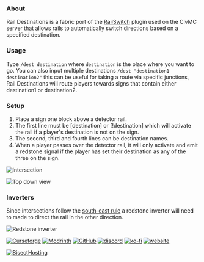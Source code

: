 ### About
Rail Destinations is a fabric port of the [RailSwitch](https://civwiki.org/wiki/RailSwitch) plugin used on the CivMC server that allows rails to automatically switch directions based on a specified destination.


### Usage
Type `/dest destination` where `destination` is the place where you want to go. You can also input multiple destinations `/dest "destination1 destination2"` this can be useful for taking a route via specific junctions, Rail Destinations will route players towards signs that contain either destination1 or destination2.


### Setup
1. Place a sign one block above a detector rail.
2. The first line must be [destination] or [!destination] which will activate the rail if a player's destination is not on the sign.
3. The second, third and fourth lines can be destination names.
4. When a player passes over the detector rail, it will only activate and emit a redstone signal if the player has set their destination as any of the three on the sign.


![Intersection](https://cdn.modrinth.com/data/UYOyMXzL/images/b8e3a6eb7b2f42eaa66991da61c06f1cb7c9865e.png)

![Top down view](https://cdn.modrinth.com/data/UYOyMXzL/images/a3b0e51b1495d6152d1a22009199ef563be6131c.png)


### Inverters
Since intersections follow the [south-east rule](https://minecraft.wiki/w/South-east_rule) a redstone inverter will need to made to direct the rail in the other direction.


![Redstone inverter](https://cdn.modrinth.com/data/UYOyMXzL/images/045dc8e82754a7a20c9181ecb286c1ddcf013250.png)

[![Curseforge](https://badges.penpow.dev/badges/available/curseforge/cozy-minimal.svg)](https://www.curseforge.com/minecraft/mc-mods/rail-destinations) [![Modrinth](https://badges.penpow.dev/badges/available/modrinth/cozy-minimal.svg)](https://modrinth.com/mod/rail-destinations) [![GitHub](https://badges.penpow.dev/badges/available/github/cozy-minimal.svg)](https://github.com/Identity-Theft/rail-destinations) [![discord](https://badges.penpow.dev/badges/social/discord-singular/cozy-minimal.svg)](https://discord.gg/TyfPRCrJ9E) [![ko-fi](https://badges.penpow.dev/badges/donate/kofi-singular/cozy-minimal.svg)](https://ko-fi.com/identitytheft) [![website](https://badges.penpow.dev/badges/documentation/website/cozy-minimal.svg)](https://identity-theft.github.io/)

[![BisectHosting](https://www.bisecthosting.com/partners/custom-banners/06da615c-314d-40b5-8cca-00204bd8d9b4.webp)](https://bisecthosting.com/identity)